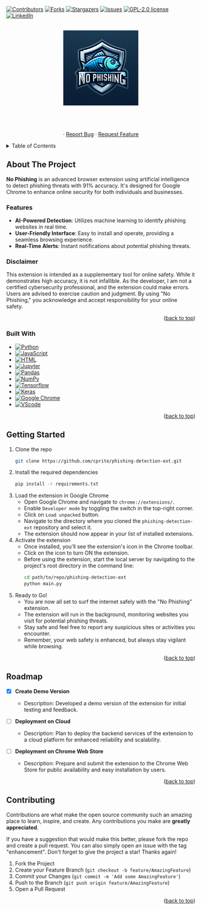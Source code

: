 <!-- Improved compatibility of back to top link: See: https://github.com/othneildrew/Best-README-Template/pull/73 -->
<a name="readme-top"></a>

[![Contributors][contributors-shield]][contributors-url]
[![Forks][forks-shield]][forks-url]
[![Stargazers][stars-shield]][stars-url]
[![Issues][issues-shield]][issues-url]
[![GPL-2.0 license][license-shield]][license-url]
[![LinkedIn][linkedin-shield]][linkedin-url]


<!-- PROJECT LOGO -->
<br />
<div align="center">
  <a href="https://github.com/othneildrew/Best-README-Template">
    <img src="images/logo.png" alt="Logo" width="200" height="200">
  </a>

  <p align="center">
    <br />
    <br />
    <br />
    ·
    <a href="https://github.com/cprite/phishing-detection-ext/issues">Report Bug</a>
    ·
    <a href="https://github.com/cprite/phishing-detection-ext/issues">Request Feature</a>
  </p>
</div>



<!-- TABLE OF CONTENTS -->
<details>
  <summary>Table of Contents</summary>
  <ol>
    <li>
      <a href="#about-the-project">About The Project</a>
      <ul>
        <li><a href="#built-with">Built With</a></li>
      </ul>
    </li>
    <li>
      <a href="#getting-started">Getting Started</a>
    </li>
    <li><a href="#roadmap">Roadmap</a></li>
    <li><a href="#contributing">Contributing</a></li>
  </ol>
</details>



<!-- ABOUT THE PROJECT -->
## About The Project

**No Phishing** is an advanced browser extension using artificial intelligence to detect phishing threats with 91% accuracy. It's designed for Google Chrome to enhance online security for both individuals and businesses.

### Features
- **AI-Powered Detection**: Utilizes machine learning to identify phishing websites in real time.
- **User-Friendly Interface**: Easy to install and operate, providing a seamless browsing experience.
- **Real-Time Alerts**: Instant notifications about potential phishing threats.

### Disclaimer
This extension is intended as a supplementary tool for online safety. While it demonstrates high accuracy, it is not infallible. As the developer, I am not a certified cybersecurity professional, and the extension could make errors. Users are advised to exercise caution and judgment. By using "No Phishing," you acknowledge and accept responsibility for your online safety.

<p align="right">(<a href="#readme-top">back to top</a>)</p>



### Built With

* [![Python](https://img.shields.io/badge/Python-FFD43B?style=for-the-badge&logo=python&logoColor=blue)](https://www.python.org)
* [![JavaScript](https://img.shields.io/badge/JavaScript-323330?style=for-the-badge&logo=javascript&logoColor=F7DF1E)](https://www.javascript.com/)
* [![HTML](https://img.shields.io/badge/HTML5-E34F26?style=for-the-badge&logo=html5&logoColor=white)](https://html.spec.whatwg.org/)
* [![Jupyter](https://img.shields.io/badge/Jupyter-F37626.svg?&style=for-the-badge&logo=Jupyter&logoColor=white)](https://jupyterlab.readthedocs.io/en/stable)
* [![Pandas](https://img.shields.io/badge/Pandas-2C2D72?style=for-the-badge&logo=pandas&logoColor=white)](https://pandas.pydata.org/)
* [![NumPy](https://img.shields.io/badge/Numpy-777BB4?style=for-the-badge&logo=numpy&logoColor=white)](https://numpy.org/)
* [![Tensorflow](https://img.shields.io/badge/TensorFlow-FF6F00?style=for-the-badge&logo=TensorFlow&logoColor=white)](https://www.tensorflow.org)
* [![Keras](https://img.shields.io/badge/Keras-FF0000?style=for-the-badge&logo=keras&logoColor=white)](https://keras.io/)
* [![Google Chrome](https://img.shields.io/badge/Google_chrome-4285F4?style=for-the-badge&logo=Google-chrome&logoColor=white)](https://www.google.com/chrome/)
* [![VScode](https://img.shields.io/badge/VSCode-0078D4?style=for-the-badge&logo=visual%20studio%20code&logoColor=white)](https://code.visualstudio.com/)

<p align="right">(<a href="#readme-top">back to top</a>)</p>



<!-- GETTING STARTED -->
## Getting Started

1. Clone the repo
   ```sh
   git clone https://github.com/cprite/phishing-detection-ext.git
   ```
2. Install the required dependencies
   ```sh
   pip install -r requirements.txt
   ```
3. Load the extension in Google Chrome
   - Open Google Chrome and navigate to `chrome://extensions/`.
   - Enable `Developer mode` by toggling the switch in the top-right corner.
   - Click on `Load unpacked` button.
   - Navigate to the directory where you cloned the `phishing-detection-ext` repository and select it.
   - The extension should now appear in your list of installed extensions.
4. Activate the extension
   - Once installed, you'll see the extension's icon in the Chrome toolbar.
   - Click on the icon to turn ON the extension.
   - Before using the extension, start the local server by navigating to the project's root directory in the command line:
     ```sh
     cd path/to/repo/phishing-detection-ext
     python main.py
5. Ready to Go!
   - You are now all set to surf the internet safely with the "No Phishing" extension.
   - The extension will run in the background, monitoring websites you visit for potential phishing threats.
   - Stay safe and feel free to report any suspicious sites or activities you encounter.
   - Remember, your web safety is enhanced, but always stay vigilant while browsing.

<p align="right">(<a href="#readme-top">back to top</a>)</p>

<!-- ROADMAP -->
## Roadmap

- [x] **Create Demo Version**
  - Description: Developed a demo version of the extension for initial testing and feedback.

- [ ] **Deployment on Cloud**
  - Description: Plan to deploy the backend services of the extension to a cloud platform for enhanced reliability and scalability.

- [ ] **Deployment on Chrome Web Store**
  - Description: Prepare and submit the extension to the Chrome Web Store for public availability and easy installation by users.

<p align="right">(<a href="#readme-top">back to top</a>)</p>


<!-- CONTRIBUTING -->
## Contributing

Contributions are what make the open source community such an amazing place to learn, inspire, and create. Any contributions you make are **greatly appreciated**.

If you have a suggestion that would make this better, please fork the repo and create a pull request. You can also simply open an issue with the tag "enhancement".
Don't forget to give the project a star! Thanks again!

1. Fork the Project
2. Create your Feature Branch (`git checkout -b feature/AmazingFeature`)
3. Commit your Changes (`git commit -m 'Add some AmazingFeature'`)
4. Push to the Branch (`git push origin feature/AmazingFeature`)
5. Open a Pull Request

<p align="right">(<a href="#readme-top">back to top</a>)</p>


<!-- MARKDOWN LINKS & IMAGES -->
<!-- https://www.markdownguide.org/basic-syntax/#reference-style-links -->
[contributors-shield]: https://img.shields.io/github/contributors/cprite/phishing-detection-ext.svg?style=for-the-badge
[contributors-url]: https://github.com/cprite/phishing-detection-ext/graphs/contributors
[forks-shield]: https://img.shields.io/github/forks/cprite/phishing-detection-ext.svg?style=for-the-badge
[forks-url]: https://github.com/cprite/phishing-detection-ext/network/members
[stars-shield]: https://img.shields.io/github/stars/cprite/phishing-detection-ext.svg?style=for-the-badge
[stars-url]: https://github.com/cprite/phishing-detection-ext/stargazers
[issues-shield]: https://img.shields.io/github/issues/cprite/phishing-detection-ext.svg?style=for-the-badge
[issues-url]: https://github.com/cprite/phishing-detection-ext/issues
[license-shield]: https://img.shields.io/github/license/cprite/phishing-detection-ext.svg?style=for-the-badge
[license-url]: https://github.com/cprite/phishing-detection-ext/blob/master/LICENSE.md
[linkedin-shield]: https://img.shields.io/badge/-LinkedIn-black.svg?style=for-the-badge&logo=linkedin&colorB=555
[linkedin-url]: https://linkedin.com/in/niknmirosh
